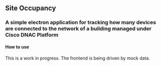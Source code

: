 ## Site Occupancy

### A simple electron application for tracking how many devices are connected to the network of a building managed under Cisco DNAC Platform

#### How to use
This is a work in progress. The frontend is being driven by mock data.
